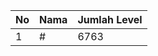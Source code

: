 | No | Nama            | Jumlah Level |
|----|-----------------|--------------|
| 1  | #    |    6763        |
